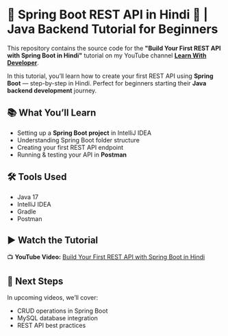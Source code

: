 # 🚀 Spring Boot REST API in Hindi 🌿 | Java Backend Tutorial for Beginners

This repository contains the source code for the **"Build Your First REST API with Spring Boot in Hindi"** tutorial on my YouTube channel **[Learn With Developer](https://youtube.com/@LearnWithDeveloper01)**.

In this tutorial, you’ll learn how to create your first REST API using **Spring Boot** — step-by-step in Hindi. Perfect for beginners starting their **Java backend development** journey.

## 📚 What You’ll Learn

* Setting up a **Spring Boot project** in IntelliJ IDEA
* Understanding Spring Boot folder structure
* Creating your first REST API endpoint
* Running & testing your API in **Postman**

## 🛠 Tools Used

* Java 17
* IntelliJ IDEA
* Gradle
* Postman

## ▶ Watch the Tutorial

📺 **YouTube Video:** [Build Your First REST API with Spring Boot in Hindi](https://youtu.be/cnYhJoz_H1s)

## 📌 Next Steps

In upcoming videos, we’ll cover:

* CRUD operations in Spring Boot
* MySQL database integration
* REST API best practices